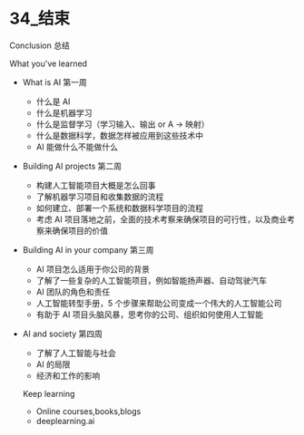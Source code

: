 # 34_结束

Conclusion 总结

What you've learned
- What is AI 第一周
  - 什么是 AI
  - 什么是机器学习
  - 什么是监督学习（学习输入、输出 or A -> 映射）
  - 什么是数据科学，数据怎样被应用到这些技术中
  - AI 能做什么不能做什么
- Building AI projects 第二周
  - 构建人工智能项目大概是怎么回事
  - 了解机器学习项目和收集数据的流程
  - 如何建立、部署一个系统和数据科学项目的流程
  - 考虑 AI 项目落地之前，全面的技术考察来确保项目的可行性，以及商业考察来确保项目的价值
- Building AI in your company 第三周
  - AI 项目怎么适用于你公司的背景
  - 了解了一些复杂的人工智能项目，例如智能扬声器、自动驾驶汽车
  - AI 团队的角色和责任
  - 人工智能转型手册，5 个步骤来帮助公司变成一个伟大的人工智能公司
  - 有助于 AI 项目头脑风暴，思考你的公司、组织如何使用人工智能

- AI and society 第四周
  - 了解了人工智能与社会
  - AI 的局限
  - 经济和工作的影响

  Keep learning
  - Online courses,books,blogs
  - deeplearning.ai